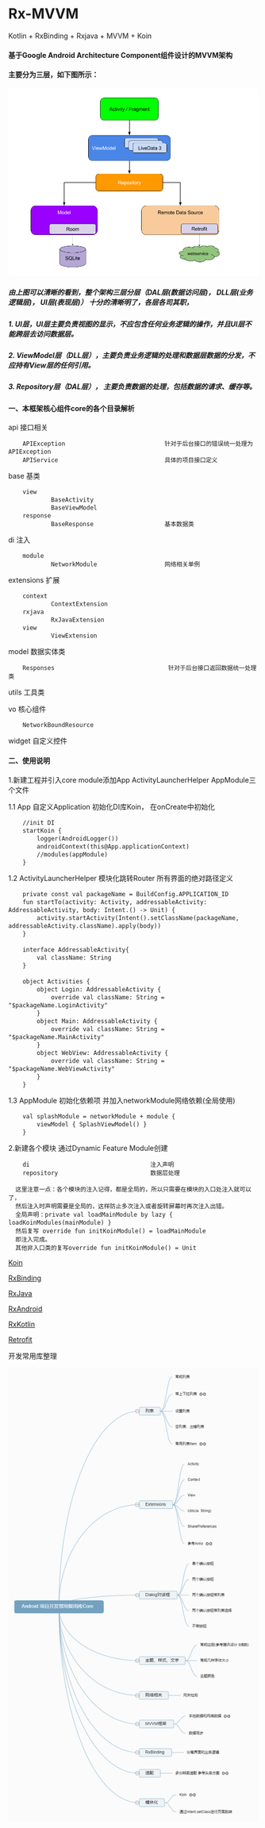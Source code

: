 # Rx-MVVM
Kotlin + RxBinding + Rxjava + MVVM + Koin

#### 基于Google Android Architecture Component组件设计的MVVM架构

#### 主要分为三层，如下图所示：

![image](final-architecture.png)

##### 由上图可以清晰的看到，整个架构三层分层（DAL层(数据访问层)， DLL层(业务逻辑层)， UI层(表现层)） 十分的清晰明了，各层各司其职，

##### 1. UI层，UI层主要负责视图的显示，不应包含任何业务逻辑的操作，并且UI层不能跨层去访问数据层。

##### 2. ViewModel层（DLL层），主要负责业务逻辑的处理和数据层数据的分发，不应持有View层的任何引用。

##### 3. Repository层（DAL层）， 主要负责数据的处理，包括数据的请求、缓存等。

#### 一、本框架核心组件core的各个目录解析

api         接口相关
    
        APIException                            针对于后台接口的错误统一处理为APIException
        APIService                              具体的项目接口定义
base        基类
        
        view
                BaseActivity                
                BaseViewModel
        response
                BaseResponse                    基本数据类
              
di          注入
        
        module                                  
                NetworkModule                   网络相关单例
                
extensions   扩展

        context
                ContextExtension
        rxjava
                RxJavaExtension
        view
                ViewExtension
                
model   数据实体类
        
        Responses                                针对于后台接口返回数据统一处理类

utils    工具类

vo  核心组件
        
        NetworkBoundResource

widget  自定义控件

#### 二、使用说明

   1.新建工程并引入core module添加App ActivityLauncherHelper AppModule三个文件        
 
   1.1 App 自定义Application 初始化DI库Koin， 在onCreate中初始化
   
        //init DI
        startKoin {
            logger(AndroidLogger())
            androidContext(this@App.applicationContext)
            //modules(appModule)
        }
            
   1.2 ActivityLauncherHelper 模块化跳转Router 所有界面的绝对路径定义
         
        private const val packageName = BuildConfig.APPLICATION_ID
        fun startTo(activity: Activity, addressableActivity: AddressableActivity, body: Intent.() -> Unit) {
            activity.startActivity(Intent().setClassName(packageName, addressableActivity.className).apply(body))
        }
        
        interface AddressableActivity{
            val className: String
        }
        
        object Activities {
            object Login: AddressableActivity {
                override val className: String = "$packageName.LoginActivity"
            }
            object Main: AddressableActivity {
                override val className: String = "$packageName.MainActivity"
            }
            object WebView: AddressableActivity {
                override val className: String = "$packageName.WebViewActivity"
            }
        }
   1.3 AppModule 初始化依赖项 并加入networkModule网络依赖(全局使用)
   
        val splashModule = networkModule + module {
            viewModel { SplashViewModel() }
        }
            
2.新建各个模块 通过Dynamic Feature Module创建

        di                                  注入声明
        repository                          数据层处理
      
      这里注意一点：各个模块的注入记得，都是全局的，所以只需要在模块的入口处注入就可以了，
      然后注入时声明需要是全局的，这样防止多次注入或者旋转屏幕时再次注入出错。
      全局声明：private val loadMainModule by lazy { loadKoinModules(mainModule) }
      然后复写 override fun initKoinModule() = loadMainModule
      即注入完成。 
      其他非入口类的复写override fun initKoinModule() = Unit
      
 [Koin](https://github.com/InsertKoinIO/koin)
 
 [RxBinding](https://github.com/JakeWharton/RxBinding)
 
 [RxJava](https://github.com/ReactiveX/RxJava)
 
 [RxAndroid](https://github.com/ReactiveX/RxAndroid)
 
 [RxKotlin](https://github.com/ReactiveX/RxKotlin)
      
 [Retrofit](https://github.com/square/retrofit)
 
 开发常用库整理
 
 ![image](android_common_libs.png)

 
 
 
                 
